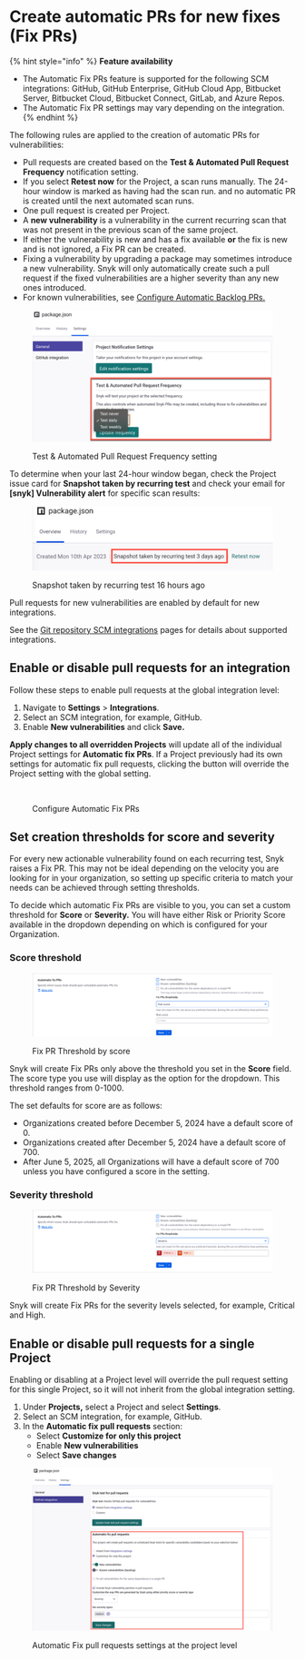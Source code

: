 # Create automatic PRs for new fixes (Fix PRs)

{% hint style="info" %}
**Feature availability**

* The Automatic Fix PRs feature is supported for the following SCM integrations: GitHub, GitHub Enterprise, GitHub Cloud App, Bitbucket Server, Bitbucket Cloud, Bitbucket Connect, GitLab, and Azure Repos.
* The Automatic Fix PR settings may vary depending on the integration.
{% endhint %}

&#x20;The following rules are applied to the creation of automatic PRs for vulnerabilities:

* Pull requests are created based on the **Test & Automated Pull Request Frequency** notification setting.
* If you select **Retest now** for the Project, a scan runs manually. The 24-hour window is marked as having had the scan run. and no automatic PR is created until the next automated scan runs.
* One pull request is created per Project.
* A **new vulnerability** is a vulnerability in the current recurring scan that was not present in the previous scan of the same project.
* If either the vulnerability is new and has a fix available **or** the fix is new and is not ignored, a Fix PR can be created.
* Fixing a vulnerability by upgrading a package may sometimes introduce a new vulnerability. Snyk will only automatically create such a pull request if the fixed vulnerabilities are a higher severity than any new ones introduced.
* For known vulnerabilities, see [Configure Automatic Backlog PRs.](create-automatic-prs-for-backlog-issues-and-known-vulnerabilities-backlog-prs.md)

<figure><img src="../../../.gitbook/assets/project-settings-test-pull-request-frequency.png" alt="Test &#x26; Automated Pull Request Frequency setting"><figcaption><p>Test &#x26; Automated Pull Request Frequency setting</p></figcaption></figure>

To determine when your last 24-hour window began, check the Project issue card for **Snapshot taken by recurring test** and check your email for **\[snyk] Vulnerability alert** for specific scan results:

<figure><img src="../../../.gitbook/assets/project-snapshot-taken.png" alt="Snapshot taken by recurring test 16 hours ago"><figcaption><p>Snapshot taken by recurring test 16 hours ago</p></figcaption></figure>

Pull requests for new vulnerabilities are enabled by default for new integrations.

See the [Git repository SCM integrations](../../../scm-integrations/snyk-scm-integrations/) pages for details about supported integrations.

## Enable or disable pull requests for an integration

Follow these steps to enable pull requests at the global integration level:

1. Navigate to **Settings** > **Integrations**.
2. Select an SCM integration, for example, GitHub.
3. Enable **New vulnerabilities** and click **Save.**

**Apply changes to all overridden Projects** will update all of the individual Project settings for **Automatic fix PRs**. If a Project previously had its own settings for automatic fix pull requests, clicking the button will override the Project setting with the global setting.

<figure><img src="../../../.gitbook/assets/Screenshot 2023-05-03 at 14.49.59.png" alt=""><figcaption><p>Configure Automatic Fix PRs</p></figcaption></figure>

## Set creation thresholds for score and severity

For every new actionable vulnerability found on each recurring test, Snyk raises a Fix PR. This may not be ideal depending on the velocity you are looking for in your organization, so setting up specific criteria to match your needs can be achieved through setting thresholds.

To decide which automatic Fix PRs are visible to you, you can set a custom threshold for **Score** or **Severity.** You will have either Risk or Priority Score available in the dropdown depending on which is configured for your Organization.

### Score threshold

<figure><img src="../../../.gitbook/assets/fix-pr-threshold-risk-score.png" alt=""><figcaption><p>Fix PR Threshold by score</p></figcaption></figure>

Snyk will create Fix PRs only above the threshold you set in the **Score** field. The score type you use will display as the option for the dropdown. This threshold ranges from 0-1000.

The set defaults for score are as follows:

* Organizations created before December 5, 2024 have a default score of 0.
* Organizations created after December 5, 2024 have a default score of 700.
* After June 5, 2025, all Organizations will have a default score of 700 unless you have configured a score in the setting.

### Severity threshold

<figure><img src="../../../.gitbook/assets/fix-pr-threshold-severity.png" alt=""><figcaption><p>Fix PR Threshold by Severity</p></figcaption></figure>

Snyk will create Fix PRs for the severity levels selected, for example, Critical and High.

## Enable or disable pull requests for a single Project

Enabling or disabling at a Project level will override the pull request setting for this single Project, so it will not inherit from the global integration setting.

1. Under **Projects,** select a Project and select **Settings**.
2. Select an SCM integration, for example, GitHub.
3. In the **Automatic fix pull requests** section:
   * Select **Customize for only this project**
   * Enable **New vulnerabilities**
   * Select **Save changes**

<figure><img src="../../../.gitbook/assets/project-settings-github-integration-automatic-fix-pull-requests.png" alt="Automatic Fix pull requests settings at the project level"><figcaption><p>Automatic Fix pull requests settings at the project level</p></figcaption></figure>

